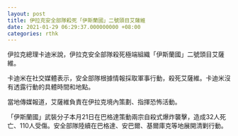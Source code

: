 ```yaml
---
layout: post
title: 伊拉克安全部隊殺死「伊斯蘭國」二號頭目艾薩維
date: 2021-01-29 06:29:37.000000000 +08:00
categories: rthk
---
```


伊拉克總理卡迪米說，伊拉克安全部隊殺死極端組織「伊斯蘭國」二號頭目艾薩維。

卡迪米在社交媒體表示，安全部隊根據情報採取軍事行動，殺死艾薩維。卡迪米沒有透露行動的具體時間和地點。

當地傳媒報道，艾薩維負責在伊拉克境內策劃、指揮恐怖活動。

「伊斯蘭國」武裝分子本月21日在巴格達策動兩宗自殺式爆炸襲擊，造成32人死亡、110人受傷。安全部隊陸續在巴格達、安巴爾、基爾庫克等地展開清剿行動。
　
